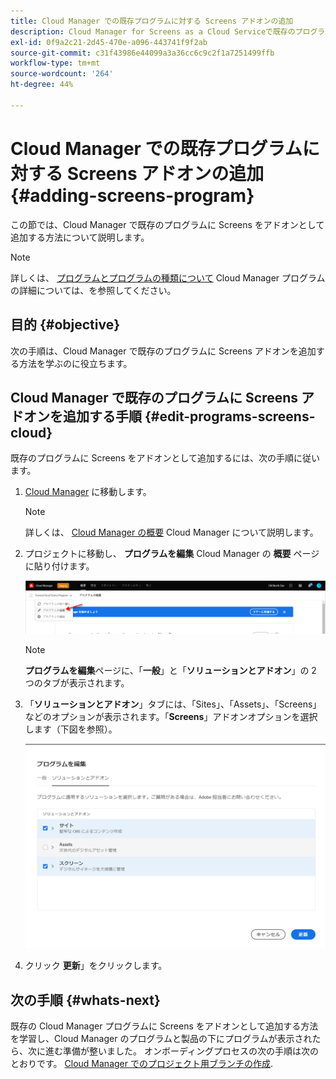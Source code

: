 ```yaml
---
title: Cloud Manager での既存プログラムに対する Screens アドオンの追加
description: Cloud Manager for Screens as a Cloud Serviceで既存のプログラムに Screens アドオンを追加する方法を説明します。
exl-id: 0f9a2c21-2d45-470e-a096-443741f9f2ab
source-git-commit: c31f43986e44099a3a36cc6c9c2f1a7251499ffb
workflow-type: tm+mt
source-wordcount: '264'
ht-degree: 44%

---
```


# Cloud Manager での既存プログラムに対する Screens アドオンの追加 {#adding-screens-program}

この節では、Cloud Manager で既存のプログラムに Screens をアドオンとして追加する方法について説明します。

>[!NOTE]
>詳しくは、 [プログラムとプログラムの種類について](https://experienceleague.adobe.com/docs/experience-manager-cloud-service/content/implementing/using-cloud-manager/programs/program-types.html?lang=en) Cloud Manager プログラムの詳細については、を参照してください。

## 目的 {#objective}

次の手順は、Cloud Manager で既存のプログラムに Screens アドオンを追加する方法を学ぶのに役立ちます。

## Cloud Manager で既存のプログラムに Screens アドオンを追加する手順 {#edit-programs-screens-cloud}

既存のプログラムに Screens をアドオンとして追加するには、次の手順に従います。

1. [Cloud Manager](https://my.cloudmanager.adobe.com/) に移動します。

   >[!NOTE]
   >詳しくは、 [Cloud Manager の概要](https://experienceleague.adobe.com/docs/experience-manager-cloud-service/content/onboarding/journey/cloud-manager.html?lang=ja) Cloud Manager について説明します。

1. プロジェクトに移動し、 **プログラムを編集** Cloud Manager の **概要** ページに貼り付けます。

   ![画像](/help/screens-cloud/assets/onboarding/add-onexisting1.png)

   >[!NOTE]
   >**プログラムを編集**&#x200B;ページに、「**一般**」と「**ソリューションとアドオン**」の 2 つのタブが表示されます。

1. 「**ソリューションとアドオン**」タブには、「Sites」、「Assets」、「Screens」などのオプションが表示されます。「**Screens**」アドオンオプションを選択します（下図を参照）。

   ![画像](/help/screens-cloud/assets/onboarding/add-onexisting2.png)

1. クリック **更新**」をクリックします。

## 次の手順 {#whats-next}

既存の Cloud Manager プログラムに Screens をアドオンとして追加する方法を学習し、Cloud Manager のプログラムと製品の下にプログラムが表示されたら、次に進む準備が整いました。 オンボーディングプロセスの次の手順は次のとおりです。 [Cloud Manager でのプロジェクト用ブランチの作成](/help/screens-cloud/onboarding-screens-cloud/creating-a-branch.md).
